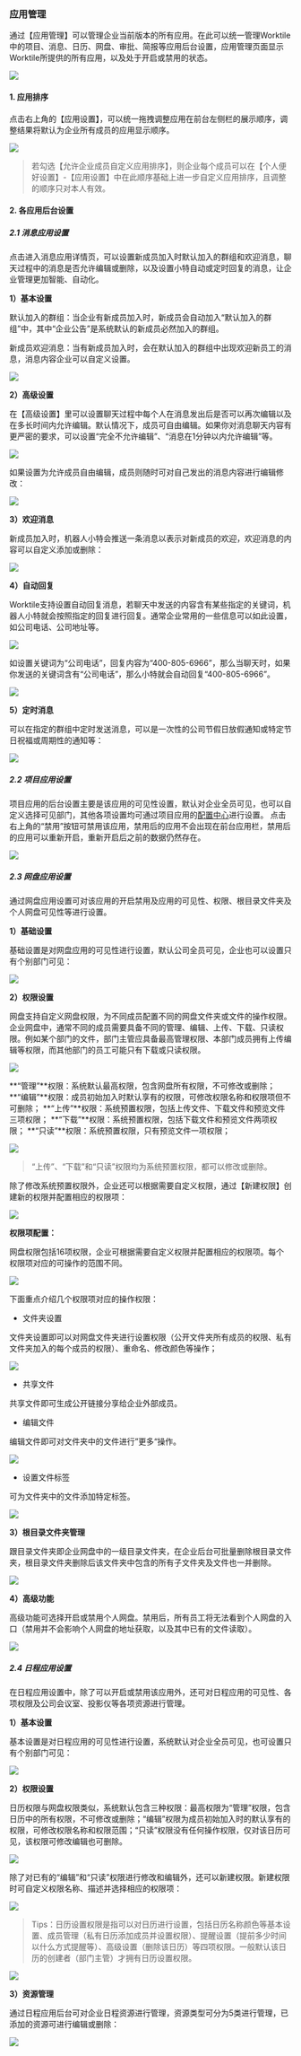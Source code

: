 ### 应用管理

通过【应用管理】可以管理企业当前版本的所有应用。在此可以统一管理Worktile中的项目、消息、日历、网盘、审批、简报等应用后台设置，应用管理页面显示Worktile所提供的所有应用，以及处于开启或禁用的状态。

![](/assets/企业后台-应用管理.png)

#### 1. 应用排序

点击右上角的【应用设置】，可以统一拖拽调整应用在前台左侧栏的展示顺序，调整结果将默认为企业所有成员的应用显示顺序。

![](/assets/应用管理-应用排序.png)

> 若勾选【允许企业成员自定义应用排序】，则企业每个成员可以在【个人便好设置】-【应用设置】中在此顺序基础上进一步自定义应用排序，且调整的顺序只对本人有效。

#### 2. 各应用后台设置

##### 2.1 消息应用设置

点击进入消息应用详情页，可以设置新成员加入时默认加入的群组和欢迎消息，聊天过程中的消息是否允许编辑或删除，以及设置小特自动或定时回复的消息，让企业管理更加智能、自动化。

**1）基本设置**

默认加入的群组：当企业有新成员加入时，新成员会自动加入“默认加入的群组”中，其中“企业公告”是系统默认的新成员必然加入的群组。

新成员欢迎消息：当有新成员加入时，会在默认加入的群组中出现欢迎新员工的消息，消息内容企业可以自定义设置。

![](/assets/应用管理-消息基本设置.png)

**2）高级设置**

在【高级设置】里可以设置聊天过程中每个人在消息发出后是否可以再次编辑以及在多长时间内允许编辑。默认情况下，成员可自由编辑。如果你对消息聊天内容有更严密的要求，可以设置“完全不允许编辑”、“消息在1分钟以内允许编辑”等。

![](/assets/应用管理-消息高级设置.png)

如果设置为允许成员自由编辑，成员则随时可对自己发出的消息内容进行编辑修改：

![](/assets/应用管理-消息编辑.png)

**3）欢迎消息**

新成员加入时，机器人小特会推送一条消息以表示对新成员的欢迎，欢迎消息的内容可以自定义添加或删除：

![](/assets/应用管理-欢迎消息.png)

**4）自动回复**

Worktile支持设置自动回复消息，若聊天中发送的内容含有某些指定的关键词，机器人小特就会按照指定的回复进行回复。通常企业常用的一些信息可以如此设置，如公司电话、公司地址等。

![](/assets/应用管理-消息自动回复.png)

如设置关键词为“公司电话”，回复内容为“400-805-6966”，那么当聊天时，如果你发送的关键词含有“公司电话”，那么小特就会自动回复“400-805-6966”。

![](/assets/应用管理-消息回复.png)

**5）定时消息**

可以在指定的群组中定时发送消息，可以是一次性的公司节假日放假通知或特定节日祝福或周期性的通知等：

![](/assets/应用管理-定时消息.png)

##### 2.2 项目应用设置

项目应用的后台设置主要是该应用的可见性设置，默认对企业全员可见，也可以自定义选择可见部门，其他各项设置均可通过项目应用的[配置中心](/senior/create.md)进行设置。
点击右上角的“禁用”按钮可禁用该应用，禁用后的应用不会出现在前台应用栏，禁用后的应用可以重新开启，重新开启后之前的数据仍然存在。

![](/assets/应用管理-项目设置.png)

##### 2.3 网盘应用设置

通过网盘应用设置可对该应用的开启禁用及应用的可见性、权限、根目录文件夹及个人网盘可见性等进行设置。

**1）基础设置**

基础设置是对网盘应用的可见性进行设置，默认公司全员可见，企业也可以设置只有个别部门可见：

![](/assets/应用管理-网盘基础设置.png)

**2）权限设置**

网盘支持自定义网盘权限，为不同成员配置不同的网盘文件夹或文件的操作权限。企业网盘中，通常不同的成员需要具备不同的管理、编辑、上传、下载、只读权限。例如某个部门的文件，部门主管应具备最高管理权限、本部门成员拥有上传编辑等权限，而其他部门的员工可能只有下载或只读权限。

![](/assets/应用管理-网盘权限.png)

**“管理”**权限：系统默认最高权限，包含网盘所有权限，不可修改或删除；
**“编辑”**权限：成员初始加入时默认享有的权限，可修改权限名称和权限项但不可删除；
**“上传”**权限：系统预置权限，包括上传文件、下载文件和预览文件三项权限；
**“下载”**权限：系统预置权限，包括下载文件和预览文件两项权限；
**“只读”**权限：系统预置权限，只有预览文件一项权限；

![](/assets/应用管理-网盘上传权限.png)

> “上传”、“下载”和“只读”权限均为系统预置权限，都可以修改或删除。

除了修改系统预置权限外，企业还可以根据需要自定义权限，通过【新建权限】创建新的权限并配置相应的权限项：

![](/assets/应用管理-新建网盘权限.png)

**权限项配置：**

网盘权限包括16项权限，企业可根据需要自定义权限并配置相应的权限项。每个权限项对应的可操作的范围不同。

![](/assets/应用管理-网盘权限编辑.png)

下面重点介绍几个权限项对应的操作权限：

* 文件夹设置

文件夹设置即可以对网盘文件夹进行设置权限（公开文件夹所有成员的权限、私有文件夹加入的每个成员的权限）、重命名、修改颜色等操作；

![](/assets/应用管理-网盘文件夹设置权限.png)

* 共享文件

共享文件即可生成公开链接分享给企业外部成员。

* 编辑文件

编辑文件即可对文件夹中的文件进行”更多“操作。

![](/assets/应用管理-网盘编辑文件.png)

* 设置文件标签

可为文件夹中的文件添加特定标签。

![](/assets/应用管理-网盘文件标签.png)

**3）根目录文件夹管理**

跟目录文件夹即企业网盘中的一级目录文件夹，在企业后台可批量删除根目录文件夹，根目录文件夹删除后该文件夹中包含的所有子文件夹及文件也一并删除。

![](/assets/应用管理-网盘根目录文件.png)

**4）高级功能**

高级功能可选择开启或禁用个人网盘。禁用后，所有员工将无法看到个人网盘的入口（禁用并不会影响个人网盘的地址获取，以及其中已有的文件读取）。

![](/assets/应用管理-网盘高级功能.png)

##### 2.4 日程应用设置

在日程应用设置中，除了可以开启或禁用该应用外，还可对日程应用的可见性、各项权限及公司会议室、投影仪等各项资源进行管理。

**1）基本设置**

基本设置是对日程应用的可见性进行设置，系统默认对企业全员可见，也可设置只有个别部门可见：

![](/assets/应用管理-日程基本设置.png)

**2）权限设置**

日历权限与网盘权限类似，系统默认包含三种权限：最高权限为“管理”权限，包含日历中的所有权限，不可修改或删除；“编辑”权限为成员初始加入时的默认享有的权限，可修改权限名称和权限范围；“只读”权限没有任何操作权限，仅对该日历可见，该权限可修改编辑也可删除。

![](/assets/应用管理-日历权限设置.png)

除了对已有的“编辑”和“只读”权限进行修改和编辑外，还可以新建权限。新建权限时可自定义权限名称、描述并选择相应的权限项：

![](/assets/应用管理-日历新建权限.png)

> Tips：日历设置权限是指可以对日历进行设置，包括日历名称颜色等基本设置、成员管理（私有日历添加成员并设置权限）、提醒设置（提前多少时间以什么方式提醒等）、高级设置（删除该日历）等四项权限。一般默认该日历的创建者（部门主管）才拥有日历设置权限。

![](/assets/应用管理-日历设置权限.png)

**3）资源管理**

通过日程应用后台可对企业日程资源进行管理，资源类型可分为5类进行管理，已添加的资源可进行编辑或删除：

![](/assets/应用管理-日程资源管理.png)

















